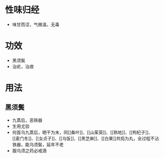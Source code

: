 # 性味归经 
- 味甘而涩，气微温，无毒
# 功效
- 黑须鬓
- 治疟，治痞
# 用法
## 黑须鬓
- 九蒸后，恶铁器
- 生用尤验
- 何首乌九蒸后，晒干为末，同[[桑叶]]、[[山茱萸]]、[[熟地]]、[[枸杞子]]、[[麦门冬]]、[[女贞子]]、[[乌饭]]、[[黑芝麻]]、[[白果]]共捣为丸，全过程不沾铁器，能乌须鬓，延年不老
- 服乌须之药必戒酒